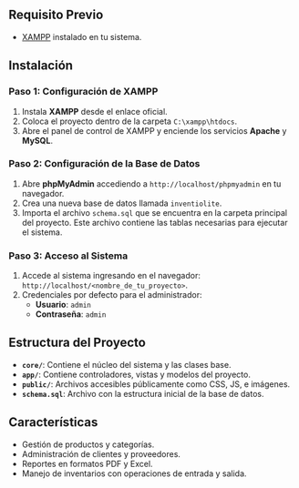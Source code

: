 

## Requisito Previo

- [XAMPP](https://www.apachefriends.org/index.html) instalado en tu sistema.


## Instalación

### Paso 1: Configuración de XAMPP
1. Instala **XAMPP** desde el enlace oficial.
2. Coloca el proyecto dentro de la carpeta `C:\xampp\htdocs`.
3. Abre el panel de control de XAMPP y enciende los servicios **Apache** y **MySQL**.

### Paso 2: Configuración de la Base de Datos
1. Abre **phpMyAdmin** accediendo a `http://localhost/phpmyadmin` en tu navegador.
2. Crea una nueva base de datos llamada `inventiolite`.
3. Importa el archivo `schema.sql` que se encuentra en la carpeta principal del proyecto. Este archivo contiene las tablas necesarias para ejecutar el sistema.

### Paso 3: Acceso al Sistema
1. Accede al sistema ingresando en el navegador: `http://localhost/<nombre_de_tu_proyecto>`.
2. Credenciales por defecto para el administrador:
   - **Usuario**: `admin`
   - **Contraseña**: `admin`

## Estructura del Proyecto

- **`core/`**: Contiene el núcleo del sistema y las clases base.
- **`app/`**: Contiene controladores, vistas y modelos del proyecto.
- **`public/`**: Archivos accesibles públicamente como CSS, JS, e imágenes.
- **`schema.sql`**: Archivo con la estructura inicial de la base de datos.

## Características

- Gestión de productos y categorías.
- Administración de clientes y proveedores.
- Reportes en formatos PDF y Excel.
- Manejo de inventarios con operaciones de entrada y salida.


